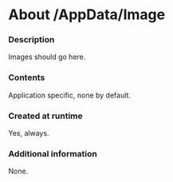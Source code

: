 ﻿# About /AppData/Image

### Description
Images should go here.

### Contents
Application specific, none by default.

### Created at runtime
Yes, always.

### Additional information
None.